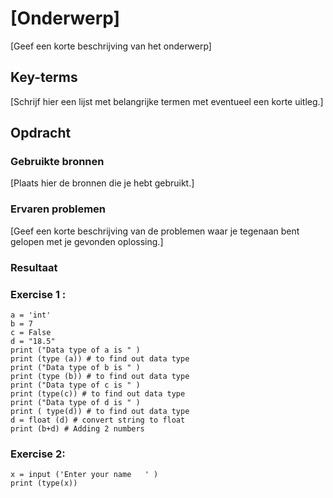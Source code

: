 # [Onderwerp]
[Geef een korte beschrijving van het onderwerp]

## Key-terms
[Schrijf hier een lijst met belangrijke termen met eventueel een korte uitleg.]

## Opdracht
### Gebruikte bronnen
[Plaats hier de bronnen die je hebt gebruikt.]

### Ervaren problemen
[Geef een korte beschrijving van de problemen waar je tegenaan bent gelopen met je gevonden oplossing.]

### Resultaat
### Exercise 1 :
```
a = 'int' 
b = 7
c = False
d = "18.5"
print ("Data type of a is " )
print (type (a)) # to find out data type
print ("Data type of b is " )
print (type (b)) # to find out data type
print ("Data type of c is " )
print (type(c)) # to find out data type
print ("Data type of d is " )
print ( type(d)) # to find out data type
d = float (d) # convert string to float
print (b+d) # Adding 2 numbers 
```
### Exercise 2:
```
x = input ('Enter your name   ' )
print (type(x))
```